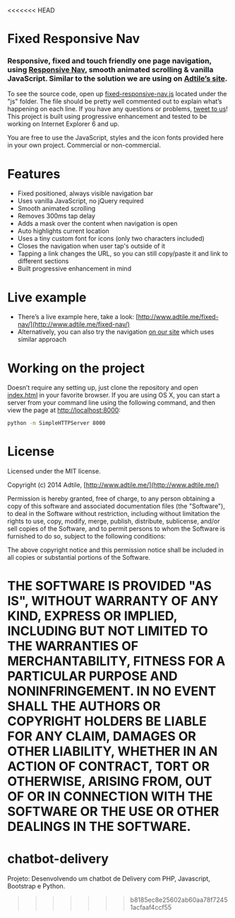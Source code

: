 <<<<<<< HEAD
# Fixed Responsive Nav

### Responsive, fixed and touch friendly one page navigation, using [Responsive Nav](http://responsive-nav.com/), smooth animated scrolling & vanilla JavaScript. Similar to the solution we are using on [Adtile’s site](http://www.adtile.me/).

To see the source code, open up [fixed-responsive-nav.js](https://github.com/adtile/fixed-nav/blob/master/js/fixed-responsive-nav.js) located under the "js" folder. The file should be pretty well commented out to explain what’s happening on each line. If you have any questions or problems, [tweet to us](http://twitter.com/adtileHQ)! This project is built using progressive enhancement and tested to be working on Internet Explorer 6 and up.

You are free to use the JavaScript, styles and the icon fonts provided here in your own project. Commercial or non-commercial.



# Features

* Fixed positioned, always visible navigation bar
* Uses vanilla JavaScript, no jQuery required
* Smooth animated scrolling
* Removes 300ms tap delay
* Adds a mask over the content when navigation is open
* Auto highlights current location
* Uses a tiny custom font for icons (only two characters included)
* Closes the navigation when user tap's outside of it
* Tapping a link changes the URL, so you can still copy/paste it and link to different sections
* Built progressive enhancement in mind



# Live example

* There’s a live example here, take a look: [http://www.adtile.me/fixed-nav/](http://www.adtile.me/fixed-nav/)
* Alternatively, you can also try the navigation [on our site](http://www.adtile.me/) which uses similar approach



# Working on the project

Doesn’t require any setting up, just clone the repository and open [index.html](https://github.com/adtile/fixed-nav/blob/master/index.html) in your favorite browser. If you are using OS X, you can start a server from your command line using the following command, and then view the page at [http://localhost:8000](http://localhost:8000):

```sh
python -m SimpleHTTPServer 8000
```


# License

Licensed under the MIT license.

Copyright (c) 2014 Adtile, [http://www.adtile.me/](http://www.adtile.me/)

Permission is hereby granted, free of charge, to any person obtaining a copy of this software and associated documentation files (the "Software"), to deal in the Software without restriction, including without limitation the rights to use, copy, modify, merge, publish, distribute, sublicense, and/or sell copies of the Software, and to permit persons to whom the Software is furnished to do so, subject to the following conditions:

The above copyright notice and this permission notice shall be included in all copies or substantial portions of the Software.

THE SOFTWARE IS PROVIDED "AS IS", WITHOUT WARRANTY OF ANY KIND, EXPRESS OR IMPLIED, INCLUDING BUT NOT LIMITED TO THE WARRANTIES OF MERCHANTABILITY, FITNESS FOR A PARTICULAR PURPOSE AND NONINFRINGEMENT. IN NO EVENT SHALL THE AUTHORS OR COPYRIGHT HOLDERS BE LIABLE FOR ANY CLAIM, DAMAGES OR OTHER LIABILITY, WHETHER IN AN ACTION OF CONTRACT, TORT OR OTHERWISE, ARISING FROM, OUT OF OR IN CONNECTION WITH THE SOFTWARE OR THE USE OR OTHER DEALINGS IN THE SOFTWARE.
=======
# chatbot-delivery
Projeto: Desenvolvendo um chatbot  de Delivery  com PHP, Javascript, Bootstrap e Python.
>>>>>>> b8185ec8e25602ab60aa78f72451acfaaf4ccf55
